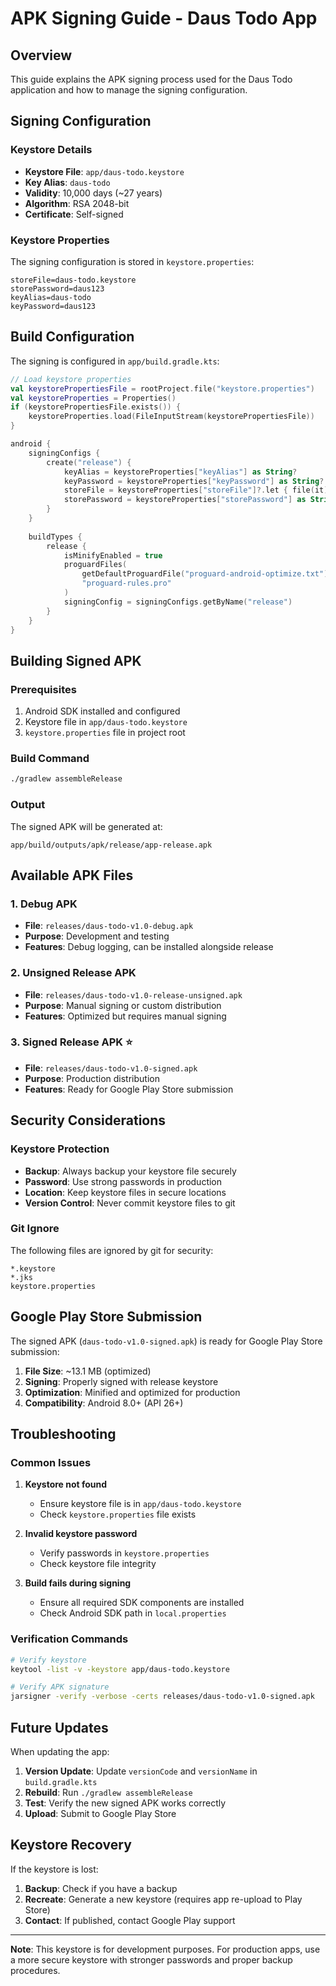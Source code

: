# APK Signing Guide - Daus Todo App

## Overview

This guide explains the APK signing process used for the Daus Todo application and how to manage the signing configuration.

## Signing Configuration

### Keystore Details
- **Keystore File**: `app/daus-todo.keystore`
- **Key Alias**: `daus-todo`
- **Validity**: 10,000 days (~27 years)
- **Algorithm**: RSA 2048-bit
- **Certificate**: Self-signed

### Keystore Properties
The signing configuration is stored in `keystore.properties`:
```
storeFile=daus-todo.keystore
storePassword=daus123
keyAlias=daus-todo
keyPassword=daus123
```

## Build Configuration

The signing is configured in `app/build.gradle.kts`:

```kotlin
// Load keystore properties
val keystorePropertiesFile = rootProject.file("keystore.properties")
val keystoreProperties = Properties()
if (keystorePropertiesFile.exists()) {
    keystoreProperties.load(FileInputStream(keystorePropertiesFile))
}

android {
    signingConfigs {
        create("release") {
            keyAlias = keystoreProperties["keyAlias"] as String?
            keyPassword = keystoreProperties["keyPassword"] as String?
            storeFile = keystoreProperties["storeFile"]?.let { file(it) }
            storePassword = keystoreProperties["storePassword"] as String?
        }
    }
    
    buildTypes {
        release {
            isMinifyEnabled = true
            proguardFiles(
                getDefaultProguardFile("proguard-android-optimize.txt"),
                "proguard-rules.pro"
            )
            signingConfig = signingConfigs.getByName("release")
        }
    }
}
```

## Building Signed APK

### Prerequisites
1. Android SDK installed and configured
2. Keystore file in `app/daus-todo.keystore`
3. `keystore.properties` file in project root

### Build Command
```bash
./gradlew assembleRelease
```

### Output
The signed APK will be generated at:
```
app/build/outputs/apk/release/app-release.apk
```

## Available APK Files

### 1. Debug APK
- **File**: `releases/daus-todo-v1.0-debug.apk`
- **Purpose**: Development and testing
- **Features**: Debug logging, can be installed alongside release

### 2. Unsigned Release APK
- **File**: `releases/daus-todo-v1.0-release-unsigned.apk`
- **Purpose**: Manual signing or custom distribution
- **Features**: Optimized but requires manual signing

### 3. Signed Release APK ⭐
- **File**: `releases/daus-todo-v1.0-signed.apk`
- **Purpose**: Production distribution
- **Features**: Ready for Google Play Store submission

## Security Considerations

### Keystore Protection
- **Backup**: Always backup your keystore file securely
- **Password**: Use strong passwords in production
- **Location**: Keep keystore files in secure locations
- **Version Control**: Never commit keystore files to git

### Git Ignore
The following files are ignored by git for security:
```
*.keystore
*.jks
keystore.properties
```

## Google Play Store Submission

The signed APK (`daus-todo-v1.0-signed.apk`) is ready for Google Play Store submission:

1. **File Size**: ~13.1 MB (optimized)
2. **Signing**: Properly signed with release keystore
3. **Optimization**: Minified and optimized for production
4. **Compatibility**: Android 8.0+ (API 26+)

## Troubleshooting

### Common Issues

1. **Keystore not found**
   - Ensure keystore file is in `app/daus-todo.keystore`
   - Check `keystore.properties` file exists

2. **Invalid keystore password**
   - Verify passwords in `keystore.properties`
   - Check keystore file integrity

3. **Build fails during signing**
   - Ensure all required SDK components are installed
   - Check Android SDK path in `local.properties`

### Verification Commands

```bash
# Verify keystore
keytool -list -v -keystore app/daus-todo.keystore

# Verify APK signature
jarsigner -verify -verbose -certs releases/daus-todo-v1.0-signed.apk
```

## Future Updates

When updating the app:

1. **Version Update**: Update `versionCode` and `versionName` in `build.gradle.kts`
2. **Rebuild**: Run `./gradlew assembleRelease`
3. **Test**: Verify the new signed APK works correctly
4. **Upload**: Submit to Google Play Store

## Keystore Recovery

If the keystore is lost:
1. **Backup**: Check if you have a backup
2. **Recreate**: Generate a new keystore (requires app re-upload to Play Store)
3. **Contact**: If published, contact Google Play support

---

**Note**: This keystore is for development purposes. For production apps, use a more secure keystore with stronger passwords and proper backup procedures.